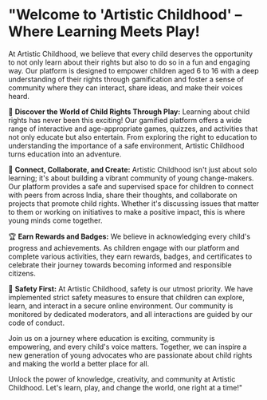 #   "Welcome to 'Artistic Childhood' – Where Learning Meets Play!

At Artistic Childhood, we believe that every child deserves the opportunity to not only learn about their rights but also to do so in a fun and engaging way. Our platform is designed to empower children aged 6 to 16 with a deep understanding of their rights through gamification and foster a sense of community where they can interact, share ideas, and make their voices heard.

🌟 **Discover the World of Child Rights Through Play:** Learning about child rights has never been this exciting! Our gamified platform offers a wide range of interactive and age-appropriate games, quizzes, and activities that not only educate but also entertain. From exploring the right to education to understanding the importance of a safe environment, Artistic Childhood turns education into an adventure.

🤝 **Connect, Collaborate, and Create:** Artistic Childhood isn't just about solo learning; it's about building a vibrant community of young change-makers. Our platform provides a safe and supervised space for children to connect with peers from across India, share their thoughts, and collaborate on projects that promote child rights. Whether it's discussing issues that matter to them or working on initiatives to make a positive impact, this is where young minds come together.

🏆 **Earn Rewards and Badges:** We believe in acknowledging every child's progress and achievements. As children engage with our platform and complete various activities, they earn rewards, badges, and certificates to celebrate their journey towards becoming informed and responsible citizens.

🔐 **Safety First:** At Artistic Childhood, safety is our utmost priority. We have implemented strict safety measures to ensure that children can explore, learn, and interact in a secure online environment. Our community is monitored by dedicated moderators, and all interactions are guided by our code of conduct.

Join us on a journey where education is exciting, community is empowering, and every child's voice matters. Together, we can inspire a new generation of young advocates who are passionate about child rights and making the world a better place for all.

Unlock the power of knowledge, creativity, and community at Artistic Childhood. Let's learn, play, and change the world, one right at a time!"